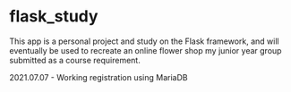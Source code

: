 # flask_study

This app is a personal project and study on the Flask framework, and will eventually be used to recreate an online flower shop my junior year group submitted as a course requirement.

2021.07.07 - Working registration using MariaDB
